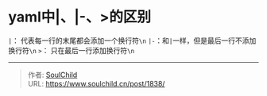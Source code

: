 # yaml中|、|-、&gt;的区别

<!--more-->
`|`： 代表每一行的末尾都会添加一个换行符`\n`
`|-`：和`|`一样，但是最后一行不添加换行符`\n`
`>`： 只在最后一行添加换行符`\n`


---

> 作者: [SoulChild](https://www.soulchild.cn)  
> URL: https://www.soulchild.cn/post/1838/  

